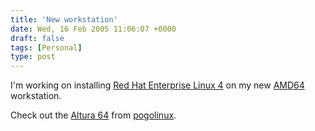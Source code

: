 ```yaml
---
title: 'New workstation'
date: Wed, 16 Feb 2005 11:06:07 +0000
draft: false
tags: [Personal]
type: post
---
```


I'm working on installing [Red Hat Enterprise Linux 4](http://www.redhat.com/promo/rhel/) on my new [AMD64](http://www.amd.com/us-en/Processors/ProductInformation/0,,30_118_9484,00.html) workstation.

Check out the [Altura 64](http://www.pogolinux.com/cgi-bin/systemconfigurator.cgi?system=Altura64) from [pogolinux](http://www.pogolinux.com).